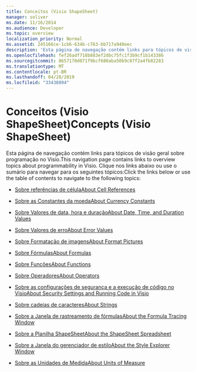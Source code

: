 ```yaml
---
title: Conceitos (Visio ShapeSheet)
manager: soliver
ms.date: 11/16/2014
ms.audience: Developer
ms.topic: overview
localization_priority: Normal
ms.assetid: 245166ce-1cb6-634b-c763-bb717a940eec
description: 'Esta página de navegação contém links para tópicos de visão geral sobre programação no Visio. Clique nos links abaixo ou use o índice para navegar para os seguintes tópicos:'
ms.openlocfilehash: fef26adf718b883ef2dbc75fc1f3b9cf1b143386
ms.sourcegitcommit: 8657170d071f9bcf680aba50b9c07f2a4fb82283
ms.translationtype: MT
ms.contentlocale: pt-BR
ms.lasthandoff: 04/28/2019
ms.locfileid: "33438894"
---
```

# <a name="concepts-visio-shapesheet"></a><span data-ttu-id="58724-104">Conceitos (Visio ShapeSheet)</span><span class="sxs-lookup"><span data-stu-id="58724-104">Concepts (Visio ShapeSheet)</span></span>

<span data-ttu-id="58724-105">Esta página de navegação contém links para tópicos de visão geral sobre programação no Visio.</span><span class="sxs-lookup"><span data-stu-id="58724-105">This navigation page contains links to overview topics about programmability in Visio.</span></span> <span data-ttu-id="58724-106">Clique nos links abaixo ou use o sumário para navegar para os seguintes tópicos:</span><span class="sxs-lookup"><span data-stu-id="58724-106">Click the links below or use the table of contents to navigate to the following topics:</span></span>
  
- [<span data-ttu-id="58724-107">Sobre referências de célula</span><span class="sxs-lookup"><span data-stu-id="58724-107">About Cell References</span></span>](about-cell-references.md)
    
- [<span data-ttu-id="58724-108">Sobre as Constantes da moeda</span><span class="sxs-lookup"><span data-stu-id="58724-108">About Currency Constants</span></span>](about-currency-constants.md)
    
- [<span data-ttu-id="58724-109">Sobre Valores de data, hora e duração</span><span class="sxs-lookup"><span data-stu-id="58724-109">About Date, Time, and Duration Values</span></span>](about-date-time-and-duration-values.md)
    
- [<span data-ttu-id="58724-110">Sobre Valores de erro</span><span class="sxs-lookup"><span data-stu-id="58724-110">About Error Values</span></span>](about-error-values.md)
    
- [<span data-ttu-id="58724-111">Sobre Formatação de imagens</span><span class="sxs-lookup"><span data-stu-id="58724-111">About Format Pictures</span></span>](about-format-pictures.md)
    
- [<span data-ttu-id="58724-112">Sobre Fórmulas</span><span class="sxs-lookup"><span data-stu-id="58724-112">About Formulas</span></span>](about-formulas.md)
    
- [<span data-ttu-id="58724-113">Sobre Funções</span><span class="sxs-lookup"><span data-stu-id="58724-113">About Functions</span></span>](about-functions.md)
    
- [<span data-ttu-id="58724-114">Sobre Operadores</span><span class="sxs-lookup"><span data-stu-id="58724-114">About Operators</span></span>](about-operators.md)
    
- [<span data-ttu-id="58724-115">Sobre as configurações de segurança e a execução de código no Visio</span><span class="sxs-lookup"><span data-stu-id="58724-115">About Security Settings and Running Code in Visio</span></span>](about-security-settings-and-running-code-in-visio-shapesheet.md)
    
- [<span data-ttu-id="58724-116">Sobre cadeias de caracteres</span><span class="sxs-lookup"><span data-stu-id="58724-116">About Strings</span></span>](about-strings.md)
    
- [<span data-ttu-id="58724-117">Sobre a Janela de rastreamento de fórmulas</span><span class="sxs-lookup"><span data-stu-id="58724-117">About the Formula Tracing Window</span></span>](about-the-formula-tracing-window.md)
    
- [<span data-ttu-id="58724-118">Sobre a Planilha ShapeSheet</span><span class="sxs-lookup"><span data-stu-id="58724-118">About the ShapeSheet Spreadsheet</span></span>](about-the-shapesheet-spreadsheet.md)
    
- [<span data-ttu-id="58724-119">Sobre a Janela do gerenciador de estilo</span><span class="sxs-lookup"><span data-stu-id="58724-119">About the Style Explorer Window</span></span>](about-the-style-explorer-window.md)
    
- [<span data-ttu-id="58724-120">Sobre as Unidades de Medida</span><span class="sxs-lookup"><span data-stu-id="58724-120">About Units of Measure</span></span>](about-units-of-measure-visio-shapesheet-reference.md)
    

